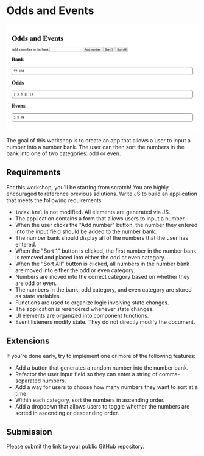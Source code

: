 # Odds and Events

![Example screenshot of numbers partially sorted from a bank into the appropriate odds or evens bucket](example.png)

The goal of this workshop is to create an app that allows a user to input a number into a number bank. The user can then sort the numbers in the bank into one of two categories: odd or even.

## Requirements

For this workshop, you'll be starting from scratch! You are highly encouraged to reference previous solutions. Write JS to build an application that meets the following requirements:

- `index.html` is not modified. All elements are generated via JS.
- The application contains a form that allows users to input a number.
- When the user clicks the "Add number" button, the number they entered into the input field should be added to the number bank.
- The number bank should display all of the numbers that the user has entered.
- When the "Sort 1" button is clicked, the first number in the number bank is removed and placed into either the odd or even category.
- When the "Sort All" button is clicked, all numbers in the number bank are moved into either the odd or even category.
- Numbers are moved into the correct category based on whether they are odd or even.
- The numbers in the bank, odd category, and even category are stored as state variables.
- Functions are used to organize logic involving state changes.
- The application is rerendered whenever state changes.
- UI elements are organized into component functions.
- Event listeners modify state. They do not directly modify the document.

## Extensions

If you're done early, try to implement one or more of the following features:

- Add a button that generates a random number into the number bank.
- Refactor the user input field so they can enter a string of comma-separated numbers.
- Add a way for users to choose how many numbers they want to sort at a time.
- Within each category, sort the numbers in ascending order.
- Add a dropdown that allows users to toggle whether the numbers are sorted in ascending or descending order.

## Submission

Please submit the link to your public GitHub repository.
